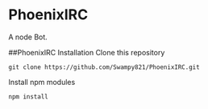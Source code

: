 PhoenixIRC
==========

A node Bot.

##PhoenixIRC Installation
Clone this repository
```
git clone https://github.com/Swampy821/PhoenixIRC.git
```

Install npm modules
```
npm install
```
